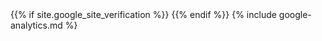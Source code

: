 <head>
    <link rel="canonical" href="{{ site.url }}">
    <title>{% if page.title %}{{ page.title }} | {% endif %}{{ site.title }}{% if page.title %}{% else %} | {{ site.tagline }}{% endif %}</title>
    <meta name="description" content="{% if page.excerpt %}{{ page.excerpt | strip_html | strip_newlines | truncate: 160 }}{% else %}{{ site.description }}{% endif %}">
    <meta charset="UTF-8">
    <meta name="viewport" content="width=device-width, initial-scale=1.0">
    <meta http-equiv="X-UA-Compatible" content="ie=edge">
    {{% if site.google_site_verification %}}
    <meta name="google-site-verification" content="{{ site.google_site_verification }}">
    {{% endif %}}
    <meta name="keywords" content="{{ site.keywords }}">
    <meta property="fb:app_id" content="{{ site.app_id }}">
    <!-- dns prefetch -->
    <link rel="dns-prefetch" href="//www.kikuzukikai.org/">
    <link rel="dns-prefetch" href="//stackpath.bootstrapcdn.com/">
    <link rel="dns-prefetch" href="//fonts.googleapis.com/">
    <!-- favicon -->
    <link rel="icon" href="{{ '/favicon.ico' | relative_url }}">
    <!-- rss -->
    <link rel="alternate" type="application/rss+xml" title="{{ site.title | escape }}" href="{{ '/feed.xml' | relative_url }}">
    <!-- js -->
    {% include google-analytics.md %}
    <script src="//sdk.form.run/js/v2/formrun.js" defer></script>
    <script src="//www.google.com/recaptcha/api.js?render=6Ldyt9MUAAAAAF-_FcFHQpfYUoaDSn0hz2baf72p" defer></script>
    <script defer>
    grecaptcha.ready(function() {
        grecaptcha.execute('6Ldyt9MUAAAAAF-_FcFHQpfYUoaDSn0hz2baf72p', {action: 'homepage'}).then(function(token) {
            var recaptchaResponse = document.getElementById('recaptchaResponse');
            recaptchaResponse.value = token;
        });
    });
</script>
</head>
